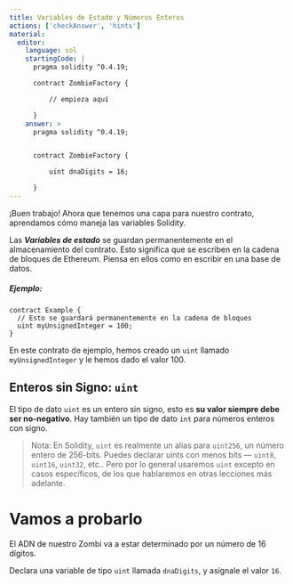 ```yaml
---
title: Variables de Estado y Números Enteros
actions: ['checkAnswer', 'hints']
material:
  editor:
    language: sol
    startingCode: |
      pragma solidity ^0.4.19;

      contract ZombieFactory {

          // empieza aquí

      }
    answer: >
      pragma solidity ^0.4.19;


      contract ZombieFactory {

          uint dnaDigits = 16;

      }
---
```


¡Buen trabajo! Ahora que tenemos una capa para nuestro contrato, aprendamos cómo maneja las variables Solidity.

Las **_Variables de estado_** se guardan permanentemente en el almacenamiento del contrato. Esto significa que se escriben en la cadena de bloques de Ethereum. Piensa en ellos como en escribir en una base de datos.

##### Ejemplo:
```
contract Example {
  // Esto se guardará permanentemente en la cadena de bloques
  uint myUnsignedInteger = 100;
}
```

En este contrato de ejemplo, hemos creado un `uint` llamado `myUnsignedInteger` y le hemos dado el valor 100.

## Enteros sin Signo: `uint`

El tipo de dato `uint` es un entero sin signo, esto es **su valor siempre debe ser no-negativo**. Hay también un tipo de dato `int` para números enteros con signo.

> Nota: En Solidity, `uint` es realmente un alias para `uint256`, un número entero de 256-bits. Puedes declarar uints con menos bits — `uint8`, `uint16`, `uint32`, etc.. Pero por lo general usaremos `uint` excepto en casos específicos, de los que hablaremos en otras lecciones más adelante.

# Vamos a probarlo

El ADN de nuestro Zombi va a estar determinado por un número de 16 dígitos.

Declara una variable de tipo `uint` llamada `dnaDigits`, y asígnale el valor `16`.
